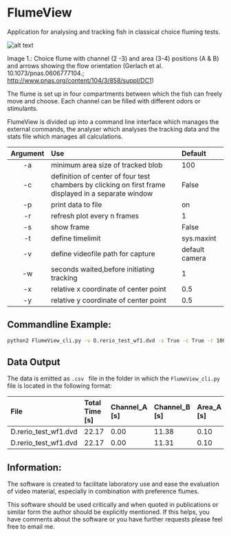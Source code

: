 # FlumeView
Application for analysing and tracking fish in classical choice fluming tests.

![alt text](http://www.pnas.org/content/suppl/2007/01/02/0606777104.DC1/06777Fig3.jpg "Gerlach et al. 10.1073/pnas.0606777104.")

Image 1.: Choice flume with channel (2 -3) and area (3-4) positions (A & B) and arrows showing the flow orientation (Gerlach et al. 10.1073/pnas.0606777104.; <http://www.pnas.org/content/104/3/858/suppl/DC1>)

The flume is set up in four compartments between which the fish can freely move and choose. Each channel can be filled with different odors or stimulants.

FlumeView is divided up into a command line interface which manages the external commands, the analyser which analyses the tracking data and the stats file which manages all calculations.

|Argument       | Use           |Default |
|:-------------: |:-------------| :-----|
|-a | minimum area size of tracked blob|100 |
|-c |definition of center of four test chambers by clicking on first frame displayed in a separate window | False|
|-p| print data to file| on|
|-r | refresh plot every n frames|1 |
| -s| show frame| False|
|-t |define timelimit | sys.maxint|
|-v|define videofile path for capture|default camera|
| -w |seconds waited,before initiating tracking |1 |
| -x |relative x coordinate of center point|0.5 |
| -y |relative y coordinate of center point| 0.5|


## Commandline Example:

```bash
python2 FlumeView_cli.py -v D.rerio_test_wf1.dvd -s True -c True -r 100
```

## Data Output

The data is emitted as ```.csv ``` file in the folder in which the  ```FlumeView_cli.py ``` file is located in the following format:

|File|Total Time [s]|Channel_A [s]|Channel_B [s]|Area_A [s]|Area_B [s]|
|:---|:---|:---|:---|:---|:---|
|D.rerio_test_wf1.dvd|22.17|0.00|11.38|0.10|10.71|
|D.rerio_test_wf1.dvd|22.17|0.00|11.31|0.10|10.78|


## Information:

The software is created to facilitate laboratory use and ease the evaluation of video material, especially in combination with preference flumes.

This software should be used critically and when quoted in publications or similar form the author should be explicitly mentioned. If this helps, you have comments about the software or you have further requests please feel free to email me.

